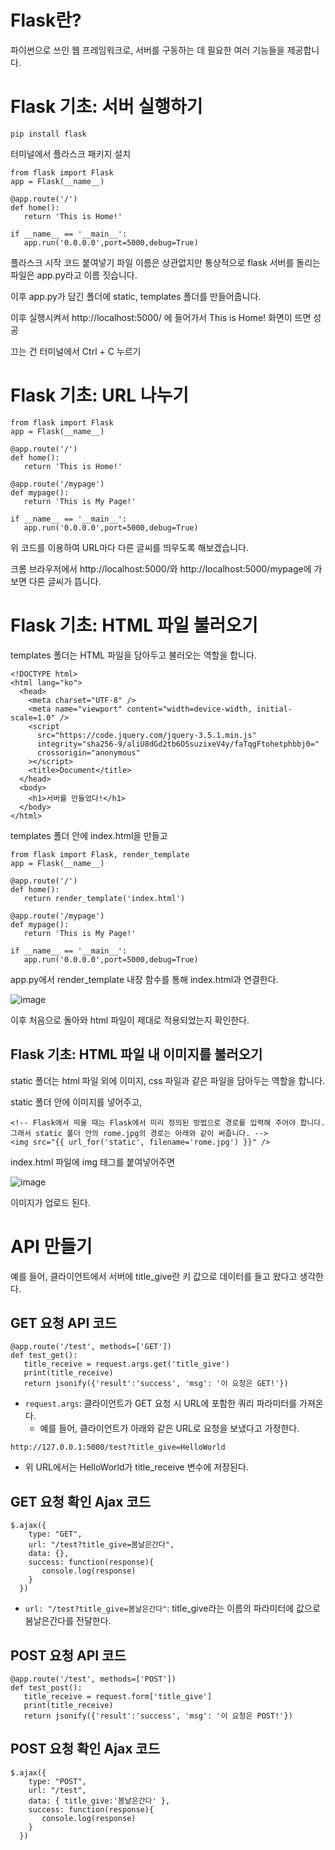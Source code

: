 # Flask란?
파이썬으로 쓰인 웹 프레임워크로, 서버를 구동하는 데 필요한 여러 기능들을 제공합니다.

# Flask 기초: 서버 실행하기
```
pip install flask
```
터미널에서 플라스크 패키지 설치

```
from flask import Flask
app = Flask(__name__)

@app.route('/')
def home():
   return 'This is Home!'

if __name__ == '__main__':  
   app.run('0.0.0.0',port=5000,debug=True)
```
플라스크 시작 코드 붙여넣기 파일 이름은 상관없지만 통상적으로 flask 서버를 돌리는 파일은 app.py라고 이름 짓습니다.

이후 app.py가 담긴 폴더에 static, templates 폴더를 만들어줍니다.

이후 실행시켜서 http://localhost:5000/ 에 들어가서 This is Home! 화면이 뜨면 성공

끄는 건 터미널에서 Ctrl + C 누르기

# Flask 기초: URL 나누기
```
from flask import Flask
app = Flask(__name__)

@app.route('/')
def home():
   return 'This is Home!'

@app.route('/mypage')
def mypage():  
   return 'This is My Page!'

if __name__ == '__main__':  
   app.run('0.0.0.0',port=5000,debug=True)
```
위 코드를 이용하여 URL마다 다른 글씨를 띄우도록 해보겠습니다.

크롬 브라우저에서 http://localhost:5000/와 http://localhost:5000/mypage에 가보면 다른 글씨가 뜹니다.

# Flask 기초: HTML 파일 불러오기
templates 폴더는 HTML 파일을 담아두고 불러오는 역할을 합니다.

```
<!DOCTYPE html>
<html lang="ko">
  <head>
    <meta charset="UTF-8" />
    <meta name="viewport" content="width=device-width, initial-scale=1.0" />
    <script
      src="https://code.jquery.com/jquery-3.5.1.min.js"
      integrity="sha256-9/aliU8dGd2tb6OSsuzixeV4y/faTqgFtohetphbbj0="
      crossorigin="anonymous"
    ></script>
    <title>Document</title>
  </head>
  <body>
    <h1>서버를 만들었다!</h1>
  </body>
</html>
```
templates 폴더 안에 index.html을 만들고

```
from flask import Flask, render_template
app = Flask(__name__)

@app.route('/')
def home():
   return render_template('index.html')

@app.route('/mypage')
def mypage():  
   return 'This is My Page!'

if __name__ == '__main__':  
   app.run('0.0.0.0',port=5000,debug=True)
```
app.py에서 render_template 내장 함수를 통해 index.html과 연결한다.

![image](https://github.com/user-attachments/assets/7febd78a-c3f6-40b4-99e0-cd98b8806c78)

이후 처음으로 돌아와 html 파일이 제대로 적용되었는지 확인한다.

## Flask 기초: HTML 파일 내 이미지를 불러오기
static 폴더는 html 파일 외에 이미지, css 파일과 같은 파일을 담아두는 역할을 합니다.

static 폴더 안에 이미지를 넣어주고, 

```
<!-- Flask에서 띄울 때는 Flask에서 미리 정의된 방법으로 경로를 입력해 주어야 합니다. 그래서 static 폴더 안의 rome.jpg의 경로는 아래와 같이 써줍니다. -->
<img src="{{ url_for('static', filename='rome.jpg') }}" />
```
index.html 파일에 img 태그를 붙여넣어주면

![image](https://github.com/user-attachments/assets/0ce49c31-8e83-4aa7-b768-1432c73823f2)

이미지가 업로드 된다.

# API 만들기
예를 들어, 클라이언트에서 서버에 title_give란 키 값으로 데이터를 들고 왔다고 생각한다.

## GET 요청 API 코드
```
@app.route('/test', methods=['GET'])
def test_get():
   title_receive = request.args.get('title_give')
   print(title_receive)
   return jsonify({'result':'success', 'msg': '이 요청은 GET!'})
```
- `request.args`: 클라이언트가 GET 요청 시 URL에 포함한 쿼리 파라미터를 가져온다.
  - 예를 들어, 클라이언트가 아래와 같은 URL로 요청을 보냈다고 가정한다.
```
http://127.0.0.1:5000/test?title_give=HelloWorld
```
  - 위 URL에서는 HelloWorld가 title_receive 변수에 저장된다.

## GET 요청 확인 Ajax 코드
```
$.ajax({
    type: "GET",
    url: "/test?title_give=봄날은간다",
    data: {},
    success: function(response){
       console.log(response)
    }
  })
```
- `url: "/test?title_give=봄날은간다"`: title_give라는 이름의 파라미터에 값으로 봄날은간다를 전달한다.

## POST 요청 API 코드
```
@app.route('/test', methods=['POST'])
def test_post():
   title_receive = request.form['title_give']
   print(title_receive)
   return jsonify({'result':'success', 'msg': '이 요청은 POST!'})
```

## POST 요청 확인 Ajax 코드
```
$.ajax({
    type: "POST",
    url: "/test",
    data: { title_give:'봄날은간다' },
    success: function(response){
       console.log(response)
    }
  })
```

